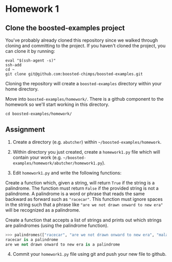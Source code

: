 # Homework 1

## Clone the boosted-examples project

You've probably already cloned this repository since we walked through
cloning and committing to the project. If you haven't cloned the
project, you can clone it by running:

```
eval "$(ssh-agent -s)"
ssh-add
cd ~
git clone git@github.com:boosted-chimps/boosted-examples.git
```

Cloning the repository will create a `boosted-examples` directory
within your home directory.

Move into `boosted-examples/homework/`. There is a github component to
the homework so we'll start working in this directory.

```
cd boosted-examples/homework/
```

## Assignment

1. Create a directory (e.g. `abutcher`) within `~/boosted-examples/homework`.

2. Within directory you just created, create a `homework1.py` file which will contain your work (e.g. `~/boosted-examples/homework/abutcher/homework1.py`).

3. Edit `homework1.py` and write the following functions:

Create a function which, given a string, will return `True` if the
string is a palindrome. The function must return `False` if the
provided string is not a palindrome. A palindrome is a word or
phrase that reads the same backward as forward such as `"racecar"`.
This function must ignore spaces in the string such that a phrase
like `"are we not drawn onward to new era"` will be recognized as a
palindrome.

Create a function that accepts a list of strings and prints out
which strings are palindromes (using the palindrome function).

```python
>>> palindromes(["racecar", "are we not drawn onward to new era", "malathar"])
racecar is a palindrome
are we not drawn onward to new era is a palindrome
```

4. Commit your `homework1.py` file using git and push your new file to github.
